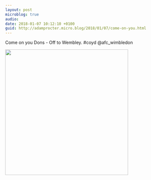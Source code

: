 ```yaml
---
layout: post
microblog: true
audio: 
date: 2018-01-07 10:12:10 +0100
guid: http://adamprocter.micro.blog/2018/01/07/come-on-you.html
---
```

Come on you Dons - Off to Wembley. #coyd @afc_wimbledon

<img src="http://discursive.adamprocter.co.uk/uploads/2018/ec39fadf90.jpg" width="393" height="403" />
